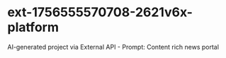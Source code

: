 # ext-1756555570708-2621v6x-platform
AI-generated project via External API - Prompt: Content rich news portal
